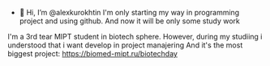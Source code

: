 - 👋 Hi, I’m @alexkurokhtin
I'm only starting my way in programming project and using github.
And now it will be only some study work

I'm a 3rd tear MIPT student in biotech sphere. However, during my studiing i understood that i want develop in project manajering 
And it's the most biggest project: https://biomed-mipt.ru/biotechday

<!---
alexkurokhtin/alexkurokhtin is a ✨ special ✨ repository because its `README.md` (this file) appears on your GitHub profile.
You can click the Preview link to take a look at your changes.
--->

